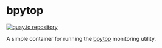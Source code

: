 # bpytop

[![quay.io repository](https://img.shields.io/badge/updated-2022--11--20-green)](https://quay.io/repository/miabbott/bpytop)

A simple container for running the [bpytop](https://github.com/aristocratos/bpytop) monitoring utility.